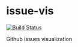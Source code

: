 # issue-vis
[![Build Status](https://travis-ci.org/bastoche/issue-vis.svg?branch=master)](https://travis-ci.org/bastoche/issue-vis)

Github issues visualization